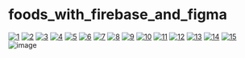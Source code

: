 # foods_with_firebase_and_figma
<a href="https://ibb.co/KF44fFG"><img src="https://i.ibb.co/KF44fFG/1.jpg" alt="1" border="0"></a>
<a href="https://ibb.co/XygmK13"><img src="https://i.ibb.co/XygmK13/2.jpg" alt="2" border="0"></a>
<a href="https://ibb.co/tZY8Nzh"><img src="https://i.ibb.co/tZY8Nzh/3.jpg" alt="3" border="0"></a>
<a href="https://ibb.co/kSkfNMm"><img src="https://i.ibb.co/kSkfNMm/4.jpg" alt="4" border="0"></a>
<a href="https://ibb.co/xHr5RJ9"><img src="https://i.ibb.co/xHr5RJ9/5.jpg" alt="5" border="0"></a>
<a href="https://ibb.co/NmnTZNc"><img src="https://i.ibb.co/NmnTZNc/6.jpg" alt="6" border="0"></a>
<a href="https://ibb.co/JHzFRNs"><img src="https://i.ibb.co/JHzFRNs/7.jpg" alt="7" border="0"></a>
<a href="https://ibb.co/2gwtvWn"><img src="https://i.ibb.co/2gwtvWn/8.jpg" alt="8" border="0"></a>
<a href="https://ibb.co/BrR5gS9"><img src="https://i.ibb.co/BrR5gS9/9.jpg" alt="9" border="0"></a>
<a href="https://ibb.co/FWjFBq2"><img src="https://i.ibb.co/FWjFBq2/10.jpg" alt="10" border="0"></a>
<a href="https://ibb.co/y8BrKpJ"><img src="https://i.ibb.co/y8BrKpJ/11.jpg" alt="11" border="0"></a>
<a href="https://ibb.co/8bDXpCV"><img src="https://i.ibb.co/8bDXpCV/12.jpg" alt="12" border="0"></a>
<a href="https://ibb.co/xMftJfR"><img src="https://i.ibb.co/xMftJfR/13.jpg" alt="13" border="0"></a>
<a href="https://ibb.co/cDztKms"><img src="https://i.ibb.co/cDztKms/14.jpg" alt="14" border="0"></a>
<a href="https://ibb.co/J2wKXbK"><img src="https://i.ibb.co/J2wKXbK/15.jpg" alt="15" border="0"></a>
![image](https://user-images.githubusercontent.com/79682027/165893048-30683ba1-8a2b-4ae6-85a7-f2d108ff8ebf.png)

